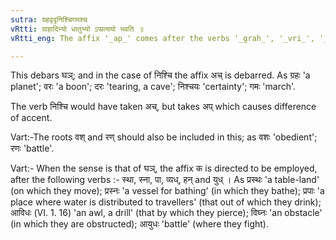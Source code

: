 ```yaml
---
sutra: ग्रहवृदृनिश्चिगमश्च
vRtti: ग्राहादिभ्यो धातुभ्यो ऽप्प्रत्ययो भवति ॥
vRtti_eng: The affix '_ap_' comes after the verbs '_grah_', '_vri_', '_dri_', '_nischi_' and '_gam_'.

---
```

This debars घञ्; and in the case of निश्चि the affix अच् is debarred. As ग्रहः 'a planet'; वरः 'a boon'; दरः 'tearing, a cave'; निश्चयः 'certainty'; गमः 'march'.

The verb निश्चि would have taken अच्, but takes अप् which causes difference of accent.

Vart:-The roots वश् and रण् should also be included in this; as वशः 'obedient'; रणः 'battle'.

Vart:- When the sense is that of घञ्, the affix क is directed to be employed, after the following verbs :- स्था, स्ना, पा, व्यध्, हन् and युध् । As प्रस्थः 'a table-land' (on which they move); प्रस्नः 'a vessel for bathing' (in which they bathe); प्रपाः 'a place where water is distributed to travellers' (that out of which they drink); आविधः (VI. 1. 16) 'an awl, a drill' (that by which they pierce); विघ्नः 'an obstacle' (in which they are obstructed); आयुधः 'battle' (where they fight).